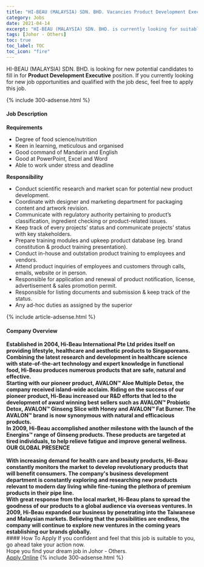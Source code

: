 ```yaml
---
title: "HI-BEAU (MALAYSIA) SDN. BHD. Vacancies Product Development Executive" 
category: Jobs 
date: 2021-04-14 
excerpt: "HI-BEAU (MALAYSIA) SDN. BHD. is currently looking for suitable person to fill in the Product Development Executive which based in Johor - Others" 
tags: [Johor - Others] 
toc: true 
toc_label: TOC 
toc_icon: "fire" 
--- 
```


<p>HI-BEAU (MALAYSIA) SDN. BHD. is looking for new potential candidates to fill in for <b>Product Development Executive</b> position. If you currently looking for new job opportunities and qualified with the job desc, feel free to apply this job.
</p>{% include 300-adsense.html %} 
<div><div><h4>Job Description</h4></div><div><div><span><div><p><strong>Requirements</strong></p><ul><li>Degree of food science/nutrition</li><li>Keen in learning, meticulous and organised</li><li>Good command of Mandarin and English</li><li>Good at PowerPoint, Excel and Word</li><li>Able to work under stress and deadline</li></ul><p><strong>Responsibility</strong></p><ul><li>Conduct scientific research and market scan for potential new product development.</li><li>Coordinate with designer and marketing department for packaging content and artwork revision.</li><li>Communicate with regulatory authority pertaining to product&#8217;s classification, ingredient checking or product-related issues.</li><li>Keep track of every projects&#8217; status and communicate projects&#8217; status with key stakeholders.</li><li>Prepare training modules and upkeep product database (eg. brand constitution &amp; product training presentation).</li><li>Conduct in-house and outstation product training to employees and vendors.</li><li>Attend product inquiries of employees and customers through calls, emails, website or in person.</li><li>Responsible for application and renewal of product notification, license, advertisement &amp; sales promotion permit.</li><li>Responsible for listing documents and submission &amp; keep track of the status.</li><li>Any ad-hoc duties as assigned by&#160;the superior</li></ul></div></span></div></div></div> 
{% include article-adsense.html %} 
<div><div><h4>Company Overview</h4></div><div><div><span><div><div>
<strong>Established in 2004, Hi-Beau International Pte Ltd prides itself on providing lifestyle, healthcare and aesthetic products to Singaporeans. Combining the latest research and development in healthcare science with state-of-the-art technology and expert knowledge in functional food, Hi-Beau produces numerous products that are safe, natural and effective.</strong>
<div>
<strong>Starting with our pioneer product, AVALON&#8482; Aloe Multiple Detox, the company received island-wide acclaim. Riding on the success of our pioneer product, Hi-Beau increased our R&amp;D efforts that led to the development of award winning best sellers such as AVALON&#8482; Probiotic Detox, AVALON&#8482; Ginseng Slice with Honey and AVALON&#8482; Fat Burner. The AVALON&#8482; brand is now synonymous with natural and efficacious products.</strong></div>
<div>
<strong>In 2009, Hi-Beau accomplished another milestone with the launch of the Energins&#8482; range of Ginseng products. These products are targeted at tired individuals, to help relieve fatigue and improve general wellness.</strong></div>
<div>
<strong>OUR GLOBAL PRESENCE</strong></div>
<div>
<br>
<strong>With increasing demand for health care and beauty products, Hi-Beau constantly monitors the market to develop revolutionary products that will benefit consumers. The company's business development department is constantly exploring and researching new products relevant to modern day living while fine-tuning the plethora of premium products in their pipe line.</strong></div>
<div>
<strong>With great response from the local market, Hi-Beau plans to spread the goodness of our products to a global audience via overseas ventures. In 2009, Hi-Beau expanded our business by penetrating into the Taiwanese and Malaysian markets. Believing that the possibilities are endless, the company will continue to explore new ventures in the coming years establishing our brands globally.</strong></div>
</div></div></span></div></div></div> 
#### How To Apply 
If you confident and feel that this job is suitable to you, go ahead take your action now. <br/> 
Hope you find your dream job in Johor - Others. <br/> 
<a href="https://www.jobstreet.com.my/en/job/product-development-executive-4536781?jobId=jobstreet-my-job-4536781&" class="btn btn--info" target="_blank" rel="nofollow noopenner">Apply Online</a> 
{% include 300-adsense.html %} 